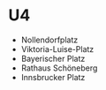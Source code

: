 # U4
- Nollendorfplatz
- Viktoria-Luise-Platz
- Bayerischer Platz
- Rathaus Schöneberg
- Innsbrucker Platz 
